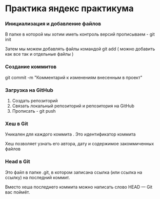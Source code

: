 # Практика яндекс практикума

### Инициализация и добавление файлов 

В папке в которой мы хотим иметь контроль версий прописываем - git init

Затем мы можем добавлять файлы командой git add ( можно добавить как все так и отдельные файлы ) 

### Создание коммитов 

git commit -m "Комментарий к изменениям внесенным в проект"

### Загрузка на GitHub

1. Создать репозиторий 
2. Связать локальный репозиторий и репозитория на GitHub 
3. Прописать - git push

### Хеш в Git

Уникален для каждого коммита . Это идентификатор коммита 

Хеш позволяет узнать его автора, дату и содержимое закоммиченных файлов  

### Head в Git

Это файл в папке .git, в котором записана ссылка (или ссылка на ссылку) на последний коммит.

Вместо хеша последнего коммита можно написать слово HEAD — Git вас поймёт.
